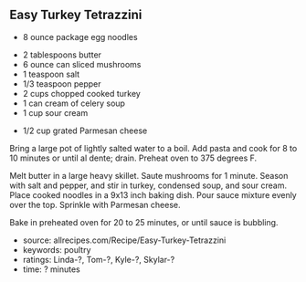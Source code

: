 Easy Turkey Tetrazzini
----------------------

- 8 ounce package egg noodles
<!-- -->
- 2 tablespoons butter
- 6 ounce can sliced mushrooms
- 1 teaspoon salt
- 1/3 teaspoon pepper
- 2 cups chopped cooked turkey
- 1 can cream of celery soup
- 1 cup sour cream
<!-- -->
- 1/2 cup grated Parmesan cheese

Bring a large pot of lightly salted water to a boil.  Add pasta and
cook for 8 to 10 minutes or until al dente; drain.  Preheat oven to
375 degrees F.

Melt butter in a large heavy skillet.  Saute mushrooms for 1 minute.
Season with salt and pepper, and stir in turkey, condensed soup, and
sour cream.  Place cooked noodles in a 9x13 inch baking dish.  Pour
sauce mixture evenly over the top.  Sprinkle with Parmesan cheese.

Bake in preheated oven for 20 to 25 minutes, or until sauce is
bubbling.

- source: allrecipes.com/Recipe/Easy-Turkey-Tetrazzini
- keywords: poultry
- ratings: Linda-?, Tom-?, Kyle-?, Skylar-?
- time: ? minutes
